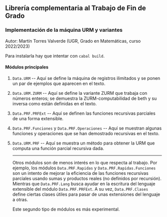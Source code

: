 ## Librería complementaria al Trabajo de Fin de Grado
### Implementación de la máquina URM y variantes
Autor: Martín Torres Valverde (UGR, Grado en Matemáticas, curso
2022/2023)

Para instalarla hay que intentar con `cabal build`.

#### Módulos principales
1. `Data.URM` -- Aquí se define la máquina de registros ilimitados y
   se ponen un par de ejemplos que aparecen en el texto.
2. `Data.URM.ZURM` -- Aquí se define la variante ZURM que trabaja con
   números enteros; se demuestra la ZURM-computabilidad de beth y su
   inversa como están definidas en el texto.
3. `Data.PRF.PRFExt` -- Aquí se definen las funciones recursivas
   parciales de una forma extensible.
4. `Data.PRF.Funciones` y `Data.PRF.Operaciones` -- Aquí se muestran
   algunas funciones y operaciones que se han demostrado recursivas en
   el texto.
5. `Data.URM.PRF` -- Aquí se muestra un método para obtener la URM que
   computa una función parcial recursiva dada. 

   ___
   Otros módulos son de
   menos interés en lo que respecta al trabajo. Por ejemplo, los
   módulos `Data.PRF.Rapidas` y `Data.PRF.Rapidas.Funciones` son un
   intento de mejorar la eficiencia de las funciones recursivas
   parciales usando sumas y productos reales (no definidos por
   recursión). Mientras que `Data.PRF.Lang` busca ayudar en la
   escritura del lenguaje extensible del módulo `Data.PRF.PRFExt`.  A
   su vez, `Data.PRF.Clases` define ciertas clases útiles para pasar
   de unas extensiones del lenguaje a otras. 
   
   Este segundo tipo de módulos es más experimental.
